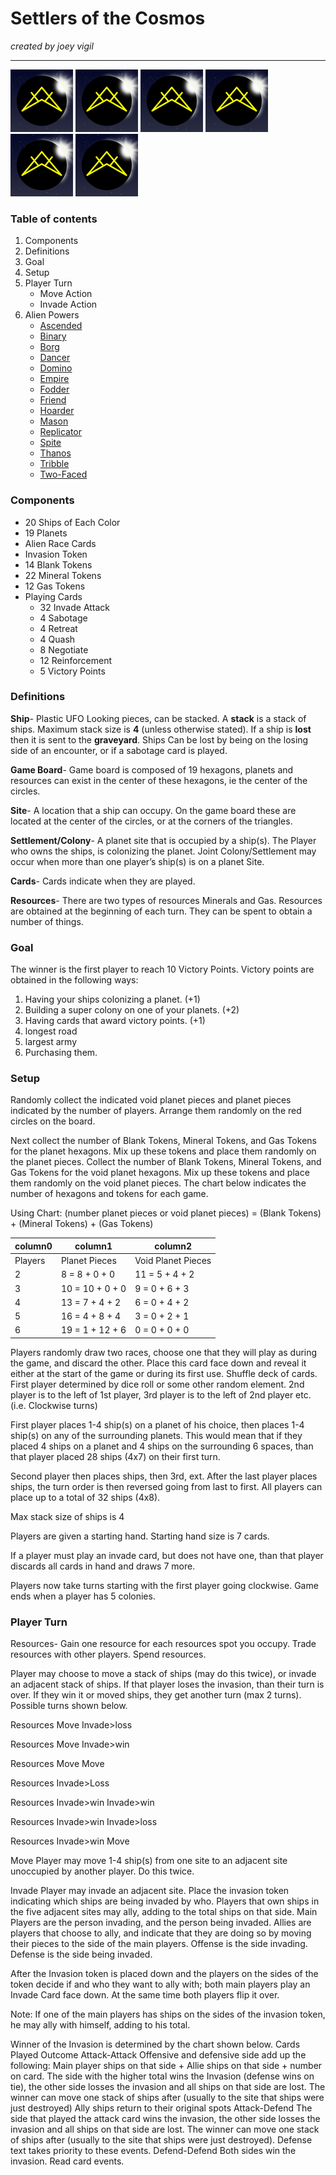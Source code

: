 # Settlers of the Cosmos

*created by joey vigil*

---

![alt text](https://github.com/joeyvigil/SOTC_rules/blob/master/images/logo2.png?raw=true "Logo") ![alt text](https://github.com/joeyvigil/SOTC_rules/blob/master/images/logo2.png?raw=true "Logo") ![alt text](https://github.com/joeyvigil/SOTC_rules/blob/master/images/logo2.png?raw=true "Logo") ![alt text](https://github.com/joeyvigil/SOTC_rules/blob/master/images/logo2.png?raw=true "Logo") ![alt text](https://github.com/joeyvigil/SOTC_rules/blob/master/images/logo2.png?raw=true "Logo") ![alt text](https://github.com/joeyvigil/SOTC_rules/blob/master/images/logo2.png?raw=true "Logo") 

### Table of contents
1. Components
2. Definitions
3. Goal
4. Setup
5. Player Turn
   * Move Action
   * Invade Action
6. Alien Powers
   * [Ascended](../master/Powers/Ascended.md)
   * [Binary](../master/Powers/Binary.md)
   * [Borg](../master/Powers/Borg.md)
   * [Dancer](../master/Powers/Dancer.md)   
   * [Domino](../master/Powers/Domino.md)
   * [Empire](../master/Powers/Empire.md)
   * [Fodder](../master/Powers/Fodder.md)
   * [Friend](../master/Powers/Friend.md)
   * [Hoarder](../master/Powers/Hoarder.md)
   * [Mason](../master/Powers/Mason.md)
   * [Replicator](../master/Powers/Replicator.md)   
   * [Spite](../master/Powers/Spite.md)
   * [Thanos](../master/Powers/Thanos.md)
   * [Tribble](../master/Powers/Tribble.md)
   * [Two-Faced](../master/Powers/TwoFaced.md)

### Components
* 20 Ships of Each Color
* 19 Planets
* Alien Race Cards
* Invasion Token
* 14 Blank Tokens
* 22 Mineral Tokens
* 12 Gas Tokens
* Playing Cards
  * 32 Invade Attack
  * 4 Sabotage
  * 4 Retreat
  * 4 Quash
  * 8 Negotiate
  * 12 Reinforcement
  * 5 Victory Points
### Definitions
**Ship**- Plastic UFO Looking pieces, can be stacked. A **stack** is a stack of ships. Maximum stack size is **4** (unless otherwise stated). If a ship is **lost** then it is sent to the **graveyard**. Ships Can be lost by being on the losing side of an encounter, or if a sabotage card is played.

**Game Board**- Game board is composed of 19 hexagons, planets and resources can exist in the center of these hexagons, ie the center of the circles.

**Site**- A location that a ship can occupy. On the game board these are located at the center of the circles, or at the corners of the triangles.

**Settlement/Colony**- A planet site that is occupied by a ship(s). The Player who owns the ships, is colonizing the planet. Joint Colony/Settlement may occur when more than one player’s ship(s) is on a planet Site. 

**Cards**- Cards indicate when they are played. 

**Resources**- There are two types of resources Minerals and Gas. Resources are obtained at the beginning of each turn. They can be spent to obtain a number of things.
### Goal
The winner is the first player to reach 10 Victory Points. Victory points are obtained in the following ways:
1. Having your ships colonizing a planet. (+1)
2. Building a super colony on one of your planets. (+2)
3. Having cards that award victory points. (+1)
4. longest road
5. largest army
6. Purchasing them.

### Setup 
Randomly collect the indicated void planet pieces and planet pieces indicated by the number of players. Arrange them randomly on the red circles on the board. 
 
Next collect the number of Blank Tokens, Mineral Tokens, and Gas Tokens for the planet hexagons. Mix up these tokens and place them randomly on the planet pieces. Collect the number of Blank Tokens, Mineral Tokens, and Gas Tokens for the void planet hexagons. Mix up these tokens and place them randomly on the void planet pieces. The chart below indicates the number of hexagons and tokens for each game.

Using Chart:  (number planet pieces or void planet pieces) = (Blank Tokens) + (Mineral Tokens) + (Gas Tokens) 
 
 
column0 | column1 | column2
------- | ------- | -------
Players | Planet Pieces | Void Planet Pieces 
2 | 8 = 8 + 0 + 0 | 11 = 5 + 4 + 2
3 | 10 = 10 + 0 + 0 | 9 = 0 + 6 + 3
4 | 13 = 7 + 4 + 2 | 6 = 0 + 4 + 2
5 | 16 = 4 + 8 + 4 | 3 = 0 + 2 + 1
6 | 19 = 1 + 12 + 6 | 0 = 0 + 0 + 0

Players randomly draw two races, choose one that they will play as during the game, and discard the other. Place this card face down and reveal it either at the start of the game or during its first use. Shuffle deck of cards. First player determined by dice roll or some other random element. 2nd player is to the left of 1st player, 3rd player is to the left of 2nd player etc. (i.e. Clockwise turns)

First player places 1-4 ship(s) on a planet of his choice, then places 1-4 ship(s) on any of the surrounding planets. This would mean that if they placed 4 ships on a planet and 4 ships on the surrounding 6 spaces, than that player placed 28 ships (4x7) on their first turn. 

Second player then places ships, then 3rd, ext. After the last player places ships, the turn order is then reversed going from last to first. All players can place up to a total of 32 ships (4x8). 

Max stack size of ships is 4

Players are given a starting hand. Starting hand size is 7 cards. 

If a player must play an invade card, but does not have one, than that player discards all cards in hand and draws 7 more.

Players now take turns starting with the first player going clockwise. Game ends when a player has 5 colonies. 

### Player Turn

Resources- Gain one resource for each resources spot you occupy. Trade resources with other players. Spend resources. 

Player may choose to move a stack of ships (may do this twice), or invade an adjacent stack of ships. If that player loses the invasion, than their turn is over. If they win it or moved ships, they get another turn (max 2 turns). Possible turns shown below.

Resources
Move 
Invade>loss

Resources
Move 
Invade>win

Resources
Move
Move

Resources
Invade>Loss

Resources
Invade>win
Invade>win

Resources
Invade>win
Invade>loss

Resources
Invade>win
Move


Move
Player may move 1-4 ship(s) from one site to an adjacent site unoccupied by another player. Do this twice.

Invade
Player may invade an adjacent site. Place the invasion token indicating which ships are being invaded by who. Players that own ships in the five adjacent sites may ally, adding to the total ships on that side. Main Players are the person invading, and the person being invaded. Allies are players that choose to ally, and indicate that they are doing so by moving their pieces to the side of the main players. Offense is the side invading. Defense is the side being invaded.  

After the Invasion token is placed down and the players on the sides of the token decide if and who they want to ally with; both main players play an Invade Card face down. At the same time both players flip it over. 

Note: If one of the main players has ships on the sides of the invasion token, he may ally with himself, adding to his total. 


Winner of the Invasion is determined by the chart shown below.
Cards Played	Outcome
Attack-Attack	Offensive and defensive side add up the following: Main player ships on that side + Allie ships on that side + number on card. The side with the higher total wins the Invasion (defense wins on tie), the other side losses the invasion and all ships on that side are lost. The winner can move one stack of ships after (usually to the site that ships were just destroyed) Ally ships return to their original spots
Attack-Defend	The side that played the attack card wins the invasion, the other side losses the invasion and all ships on that side are lost. The winner can move one stack of ships after (usually to the site that ships were just destroyed). Defense text takes priority to these events.
Defend-Defend	Both sides win the invasion. Read card events.